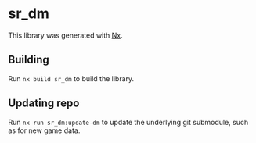 # sr_dm

This library was generated with [Nx](https://nx.dev).

## Building

Run `nx build sr_dm` to build the library.

## Updating repo

Run `nx run sr_dm:update-dm` to update the underlying git submodule, such as for new game data.
